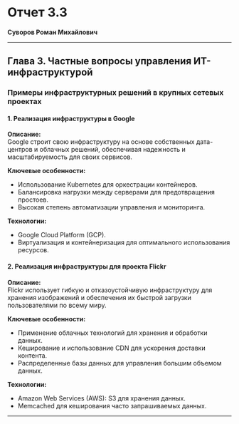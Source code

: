 # Отчет 3.3

**Суворов Роман Михайлович**

---

## Глава 3. Частные вопросы управления ИТ-инфраструктурой

### Примеры инфраструктурных решений в крупных сетевых проектах

#### 1. Реализация инфраструктуры в Google
**Описание:**  
Google строит свою инфраструктуру на основе собственных дата-центров и облачных решений, обеспечивая надежность и масштабируемость для своих сервисов.

**Ключевые особенности:**
- Использование Kubernetes для оркестрации контейнеров.
- Балансировка нагрузки между серверами для предотвращения простоев.
- Высокая степень автоматизации управления и мониторинга.

**Технологии:**
- Google Cloud Platform (GCP).
- Виртуализация и контейнеризация для оптимального использования ресурсов.

#### 2. Реализация инфраструктуры для проекта Flickr
**Описание:**  
Flickr использует гибкую и отказоустойчивую инфраструктуру для хранения изображений и обеспечения их быстрой загрузки пользователями по всему миру.

**Ключевые особенности:**
- Применение облачных технологий для хранения и обработки данных.
- Кеширование и использование CDN для ускорения доставки контента.
- Распределенные базы данных для управления большим объемом данных.

**Технологии:**
- Amazon Web Services (AWS): S3 для хранения данных.
- Memcached для кеширования часто запрашиваемых данных.

---
